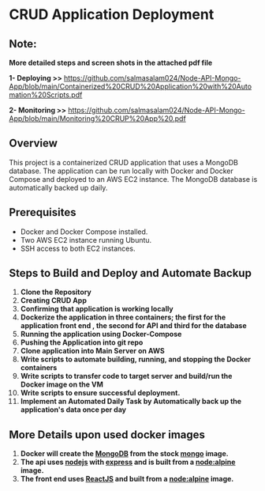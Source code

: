 
# CRUD Application Deployment

## Note:
**More detailed steps and screen shots in the attached pdf file**

**1- Deploying >>** https://github.com/salmasalam024/Node-API-Mongo-App/blob/main/Containerized%20CRUD%20Application%20with%20Automation%20Scripts.pdf

**2- Monitoring >>** https://github.com/salmasalam024/Node-API-Mongo-App/blob/main/Monitoring%20CRUP%20App%20.pdf


## Overview
This project is a containerized CRUD application that uses a MongoDB database. The application can be run locally with Docker and Docker Compose and deployed to an AWS EC2 instance. The MongoDB database is automatically backed up daily.

## Prerequisites
- Docker and Docker Compose installed.
- Two AWS EC2 instance running Ubuntu.
- SSH access to both EC2 instances.

## Steps to Build and Deploy and Automate Backup

1. **Clone the Repository**
1. **Creating CRUD App** 
2. **Confirming that application is working locally**
3. **Dockerize the application in three containers; the first for the application front end , the second for API and third for the database**
4. **Running the application using Docker-Compose**
5. **Pushing the Application into git repo** 
6. **Clone application into Main Server on AWS**
7. **Write scripts to automate building, running, and stopping the Docker containers**
8. **Write scripts to transfer code to target server and build/run the Docker image on the VM**
9. **Write scripts to  ensure successful deployment.**
10. **Implement an Automated Daily Task by Automatically back up the application's data once per day**


## More Details upon used docker images
1. **Docker will create the [MongoDB](https://www.mongodb.com/) from the stock [mongo](https://hub.docker.com/_/mongo) image.**
2. **The api uses [nodejs](https://nodejs.org/) with [express](http://expressjs.com/) and is built from a [node:alpine](https://hub.docker.com/_/node) image.**
3. **The front end uses [ReactJS](https://reactjs.org/) and built from a [node:alpine](https://hub.docker.com/_/node) image.**
